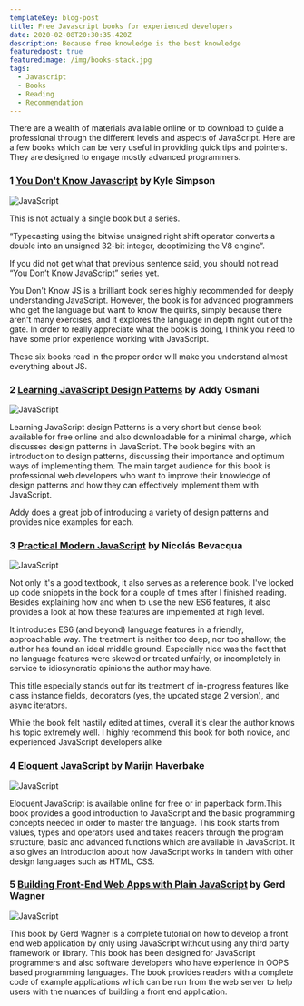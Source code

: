 ```yaml
---
templateKey: blog-post
title: Free Javascript books for experienced developers
date: 2020-02-08T20:30:35.420Z
description: Because free knowledge is the best knowledge
featuredpost: true
featuredimage: /img/books-stack.jpg
tags:
  - Javascript
  - Books
  - Reading
  - Recommendation
---
```

There are a wealth of materials available online or to download to guide a professional through the different levels and aspects of JavaScript. Here are a few books which can be very useful in providing quick tips and pointers. They are designed to engage mostly advanced programmers.


### 1  [You Don't Know Javascript](https://github.com/getify/You-Dont-Know-JS) by Kyle Simpson

![JavaScript](https://www.dropbox.com/s/yt5sbsmisuyet6w/ydkjs.png?raw=1)

This is not actually a single book but a series. 

“Typecasting using the bitwise unsigned right shift operator converts a double into an unsigned 32-bit integer, deoptimizing the V8 engine”.

If you did not get what that previous sentence said, you should not read “You Don’t Know JavaScript” series yet.

You Don't Know JS is a brilliant book series highly recommended for deeply understanding JavaScript. However, the book is for advanced programmers who get the language but want to know the quirks, simply because there aren't many exercises, and it explores the language in depth right out of the gate. In order to really appreciate what the book is doing, I think you need to have some prior experience working with JavaScript.

These six books read in the proper order will make you understand almost everything about JS.


### 2  [Learning JavaScript Design Patterns](https://addyosmani.com/resources/essentialjsdesignpatterns/book/) by Addy Osmani

![JavaScript](https://www.dropbox.com/s/xdx9tnexn3wft69/jsdesign-cover.jpg?raw=1)

Learning JavaScript design Patterns is a very short but dense book available for free online and also downloadable for a minimal charge, which discusses design patterns in JavaScript. The book begins with an introduction to design patterns, discussing their importance and optimum ways of implementing them. The main target audience for this book is professional web developers who want to improve their knowledge of design patterns and how they can effectively implement them with JavaScript.

Addy does a great job of introducing a variety of design patterns and provides nice examples for each. 

### 3  [Practical Modern JavaScript](https://ponyfoo.com/books/practical-modern-javascript) by Nicolás Bevacqua

![JavaScript](https://www.dropbox.com/s/z2k43wi38325zz6/practical-modern-javascript.png?raw=1)

Not only it's a good textbook, it also serves as a reference book. I've looked up code snippets in the book for a couple of times after I finished reading. Besides explaining how and when to use the new ES6 features, it also provides a look at how these features are implemented at high level. 

It introduces ES6 (and beyond) language features in a friendly, approachable way. The treatment is neither too deep, nor too shallow; the author has found an ideal middle ground. Especially nice was the fact that no language features were skewed or treated unfairly, or incompletely in service to idiosyncratic opinions the author may have.

This title especially stands out for its treatment of in-progress features like class instance fields, decorators (yes, the updated stage 2 version), and async iterators.

While the book felt hastily edited at times, overall it's clear the author knows his topic extremely well. I highly recommend this book for both novice, and experienced JavaScript developers alike

### 4  [Eloquent JavaScript](https://eloquentjavascript.net/) by Marijn Haverbake

![JavaScript](https://www.dropbox.com/s/ec5abs9vrxuzysy/eloquentjs-cover.jpg?raw=1)

Eloquent JavaScript is available online for free or in paperback form.This book provides a good introduction to JavaScript and the basic programming concepts needed in order to master the language. This book starts from values, types and operators used and takes readers through the program structure, basic and advanced functions which are available in JavaScript. It also gives an introduction about how JavaScript works in tandem with other design languages such as HTML, CSS.



### 5  [Building Front-End Web Apps with Plain JavaScript](https://web-engineering.info/JsFrontendApp-Book/) by Gerd Wagner 
![JavaScript](https://www.dropbox.com/s/xdx9tnexn3wft69/jsdesign-cover.jpg?raw=1)

This book by Gerd Wagner is a complete tutorial on how to develop a front end web application by only using JavaScript without using any third party framework or library. This book has been designed for JavaScript programmers and also software developers who have experience in OOPS based programming languages. The book provides readers with a complete code of example applications which can be run from the web server to help users with the nuances of building a front end application.
